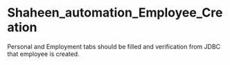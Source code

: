 # Shaheen_automation_Employee_Creation
Personal and Employment tabs should be filled and verification from JDBC that employee is created. 
